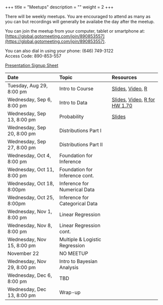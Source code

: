 +++
title = "Meetups"
description = ""
weight = 2
+++


There will be weekly meetups. You are encouraged to attend as many as you can but recordings will generally be availabe the day after the meetup.

You can join the meetup from your computer, tablet or smartphone at: [https://global.gotomeeting.com/join/890853557](https://global.gotomeeting.com/join/890853557).

You can also dial in using your phone: (646) 749-3122  
Access Code: 890-853-557


[Presentation Signup Sheet](https://docs.google.com/spreadsheets/d/1l1BpfYpLNyQ1kBezqn4iQL1m527HCJDDY3wL1IeZRmM/edit?usp=sharing)


Date                       | Topic                           | Resources |
:--------------------------|:--------------------------------|:----------|
Tuesday, Aug 29, 8:00 pm   | Intro to Course                 | [Slides](/slides/2017-08-29-Intro_to_Course.html), [Video](https://youtu.be/TcjFb0stLSw), [R](https://github.com/jbryer/DATA606Fall2017/blob/master/R/2018-08-29.R)
Wednesday, Sep 6, 8:00 pm  | Intro to Data                   | [Slides](/slides/2017-09-06-Intro_to_Data.html), [Video](https://youtu.be/CINMb5gKJqo), [R for HW 1.70](https://github.com/jbryer/DATA606Fall2017/blob/master/R/Question1.70.R)
Wednesday, Sep 13, 8:00 pm | Probability                     | [Slides](/slides/2017-09-13-Probability.html)
Wednesday, Sep 20, 8:00 pm | Distributions Part I            | 
Wednesday, Sep 27, 8:00 pm | Distributions Part II           | 
Wednesday, Oct 4, 8:00 pm  | Foundation for Inference        | 
Wednesday, Oct 11, 8:00 pm | Foundation for Inference cont.  | 
Wednesday, Oct 18, 8:00pm  | Inference for Numerical Data    | 
Wednesday, Oct 25, 8:00pm  | Inference for Categorical Data  |
Wednesday, Nov 1, 8:00 pm  | Linear Regression               | 
Wednesday, Nov 8, 8:00 pm  | Linear Regression cont.         | 
Wednesday, Nov 15, 8:00 pm | Multiple & Logistic Regression  | 
November 22                | NO MEETUP                       |
Wednesday, Nov 29, 8:00 pm | Intro to Bayesian Analysis      | 
Wednesday, Dec 6, 8:00 pm  | TBD                             | 
Wednesday, Dec 13, 8:00 pm | Wrap-up                         | 

